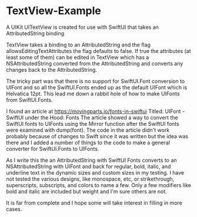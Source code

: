 # TextView-Example

A UIKit UITextView is created for use with SwiftUI that takes an AttributedString binding

TextView takes a binding to an AttributedString and the flag allowsEditingTextAttributes
the flag defaults to false. If true the attributes (at least some of them) can be edited
in TextView which has a NSAttributedString converted from the AttributedString and converts
any changes back to the AttributedString.  

The tricky part was that there is no support for SwiftUI.Font conversion to UIFont and so all
the SwiftUI.Fonts ended up as the default UIFont which is Helvatica 12pt.  This lead me down a
rabbit hole of how to make UIFonts from SwiftUI.Fonts.  

I found an article at https://movingparts.io/fonts-in-swiftui 
Titled: UIFont - SwiftUI under the Hood: Fonts 
The article showed a way to convert the SwiftUI fonts to UIFonts using the Mirror function after the 
SwiftUI fonts were examined with dump(font).  The code in the article didn't work probably because of 
changes to Swift since it was written but the idea was there and I added a number of things to the code
to make a general converter for SwiftUI.Fonts to UIFonts.  

As I write this the an AttributedString with SwiftUI Fonts converts to an NSAttributedString with UIFont and back for
regular, bold, italic, and underline text in the dynamic sizes and custom sizes in my testing.  I have not tested the 
various designs, like monospace, etc, or strikethrough, superscripts, subscripts, and colors to name a few.  Only a few 
modifiers like bold and italic are included but weight and I'm sure others are not. 

It is far from complete and I hope some will take
interest in filling in more cases. 
